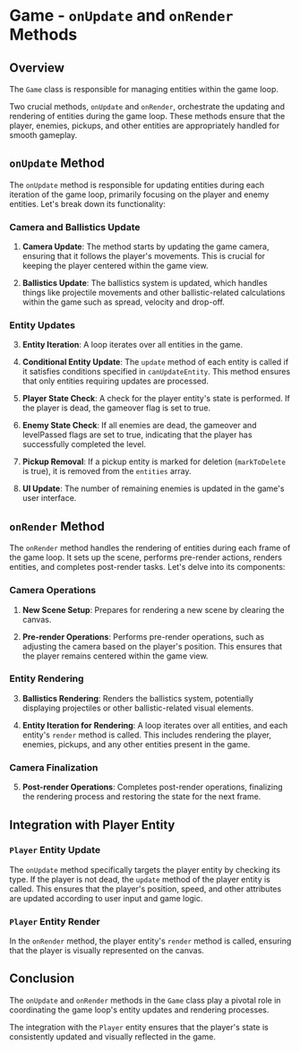 # Game - `onUpdate` and `onRender` Methods

## Overview

The `Game` class is responsible for managing entities within the game loop.

Two crucial methods, `onUpdate` and `onRender`, orchestrate the updating and rendering of entities during the game loop. These methods ensure that the player, enemies, pickups, and other entities are appropriately handled for smooth gameplay.

## `onUpdate` Method

The `onUpdate` method is responsible for updating entities during each iteration of the game loop, primarily focusing on the player and enemy entities. Let's break down its functionality:

### Camera and Ballistics Update

1. **Camera Update**: The method starts by updating the game camera, ensuring that it follows the player's movements. This is crucial for keeping the player centered within the game view.

2. **Ballistics Update**: The ballistics system is updated, which handles things like projectile movements and other ballistic-related calculations within the game such as spread, velocity and drop-off.

### Entity Updates

3. **Entity Iteration**: A loop iterates over all entities in the game.

4. **Conditional Entity Update**: The `update` method of each entity is called if it satisfies conditions specified in `canUpdateEntity`. This method ensures that only entities requiring updates are processed.

5. **Player State Check**: A check for the player entity's state is performed. If the player is dead, the gameover flag is set to true.

6. **Enemy State Check**: If all enemies are dead, the gameover and levelPassed flags are set to true, indicating that the player has successfully completed the level.

7. **Pickup Removal**: If a pickup entity is marked for deletion (`markToDelete` is true), it is removed from the `entities` array.

8. **UI Update**: The number of remaining enemies is updated in the game's user interface.

## `onRender` Method

The `onRender` method handles the rendering of entities during each frame of the game loop. It sets up the scene, performs pre-render actions, renders entities, and completes post-render tasks. Let's delve into its components:

### Camera Operations

1. **New Scene Setup**: Prepares for rendering a new scene by clearing the canvas.

2. **Pre-render Operations**: Performs pre-render operations, such as adjusting the camera based on the player's position. This ensures that the player remains centered within the game view.

### Entity Rendering

3. **Ballistics Rendering**: Renders the ballistics system, potentially displaying projectiles or other ballistic-related visual elements.

4. **Entity Iteration for Rendering**: A loop iterates over all entities, and each entity's `render` method is called. This includes rendering the player, enemies, pickups, and any other entities present in the game.

### Camera Finalization

5. **Post-render Operations**: Completes post-render operations, finalizing the rendering process and restoring the state for the next frame.

## Integration with Player Entity

### `Player` Entity Update

The `onUpdate` method specifically targets the player entity by checking its type. If the player is not dead, the `update` method of the player entity is called. This ensures that the player's position, speed, and other attributes are updated according to user input and game logic.

### `Player` Entity Render

In the `onRender` method, the player entity's `render` method is called, ensuring that the player is visually represented on the canvas.

## Conclusion

The `onUpdate` and `onRender` methods in the `Game` class play a pivotal role in coordinating the game loop's entity updates and rendering processes.

The integration with the `Player` entity ensures that the player's state is consistently updated and visually reflected in the game.